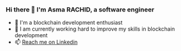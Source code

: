 ### Hi there 👋 I'm Asma RACHID, a software engineer

<!--
**asrachid/asrachid** is a ✨ _special_ ✨ repository because its `README.md` (this file) appears on your GitHub profile.

Here are some ideas to get you started:

- 🔭 I’m currently working on ...
- 🌱 I’m currently learning ...
- 👯 I’m looking to collaborate on ...
- 🤔 I’m looking for help with ...
- 💬 Ask me about ...
- 📫 How to reach me: ...
- 😄 Pronouns: ...
- ⚡ Fun fact: ...
-->
<!-- 👯 I’m currently looking for a pre-employment internship opportunity-->
* 👀 I'm a blockchain development enthusiast
* 🔭 I am currently working hard to improve my skills in blockchain development
* 📫 [Reach me on Linkedin](https://www.linkedin.com/in/asma-rachid-34b86b129/)
